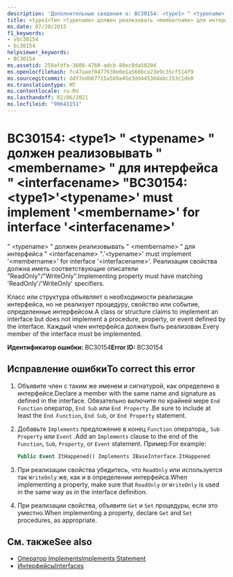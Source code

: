 ```yaml
---
description: 'Дополнительные сведения о: BC30154: <type1> " <typename> " должен реализовывать " <membername> " для интерфейса "<interfacename>'
title: <type1>Тип <typename> должен реализовать <membername> для интерфейса <interfacename>
ms.date: 07/20/2015
f1_keywords:
- vbc30154
- bc30154
helpviewer_keywords:
- BC30154
ms.assetid: 259afdfa-3608-4760-adcb-88ec0da5020d
ms.openlocfilehash: fc47aaef0477638e0e1a566bca23e9c35cf514f9
ms.sourcegitcommit: ddf7edb67715a5b9a45e3dd44536dabc153c1de0
ms.translationtype: MT
ms.contentlocale: ru-RU
ms.lasthandoff: 02/06/2021
ms.locfileid: "99641151"
---
```

# <a name="bc30154-type1typename-must-implement-membername-for-interface-interfacename"></a><span data-ttu-id="ec1a7-103">BC30154: \<type1> " \<typename> " должен реализовывать " \<membername> " для интерфейса " \<interfacename> "</span><span class="sxs-lookup"><span data-stu-id="ec1a7-103">BC30154: \<type1>'\<typename>' must implement '\<membername>' for interface '\<interfacename>'</span></span>

<span data-ttu-id="ec1a7-104">" \<typename> " должен реализовывать " \<membername> " для интерфейса " \<interfacename> ".</span><span class="sxs-lookup"><span data-stu-id="ec1a7-104">'\<typename>' must implement '\<membername>' for interface '\<interfacename>'.</span></span> <span data-ttu-id="ec1a7-105">Реализация свойства должна иметь соответствующие описатели "ReadOnly"/"WriteOnly".</span><span class="sxs-lookup"><span data-stu-id="ec1a7-105">Implementing property must have matching 'ReadOnly'/'WriteOnly' specifiers.</span></span>

 <span data-ttu-id="ec1a7-106">Класс или структура объявляет о необходимости реализации интерфейса, но не реализует процедуру, свойство или событие, определенные интерфейсом.</span><span class="sxs-lookup"><span data-stu-id="ec1a7-106">A class or structure claims to implement an interface but does not implement a procedure, property, or event defined by the interface.</span></span> <span data-ttu-id="ec1a7-107">Каждый член интерфейса должен быть реализован.</span><span class="sxs-lookup"><span data-stu-id="ec1a7-107">Every member of the interface must be implemented.</span></span>

 <span data-ttu-id="ec1a7-108">**Идентификатор ошибки:** BC30154</span><span class="sxs-lookup"><span data-stu-id="ec1a7-108">**Error ID:** BC30154</span></span>

## <a name="to-correct-this-error"></a><span data-ttu-id="ec1a7-109">Исправление ошибки</span><span class="sxs-lookup"><span data-stu-id="ec1a7-109">To correct this error</span></span>

1. <span data-ttu-id="ec1a7-110">Объявите член с таким же именем и сигнатурой, как определено в интерфейсе.</span><span class="sxs-lookup"><span data-stu-id="ec1a7-110">Declare a member with the same name and signature as defined in the interface.</span></span> <span data-ttu-id="ec1a7-111">Обязательно включите по крайней мере `End Function` оператор, `End Sub` или `End Property` .</span><span class="sxs-lookup"><span data-stu-id="ec1a7-111">Be sure to include at least the `End Function`, `End Sub`, or `End Property` statement.</span></span>

2. <span data-ttu-id="ec1a7-112">Добавьте `Implements` предложение в конец `Function` оператора,, `Sub` `Property` или `Event` .</span><span class="sxs-lookup"><span data-stu-id="ec1a7-112">Add an `Implements` clause to the end of the `Function`, `Sub`, `Property`, or `Event` statement.</span></span> <span data-ttu-id="ec1a7-113">Пример:</span><span class="sxs-lookup"><span data-stu-id="ec1a7-113">For example:</span></span>

    ```vb
    Public Event ItHappened() Implements IBaseInterface.ItHappened
    ```

3. <span data-ttu-id="ec1a7-114">При реализации свойства убедитесь, что `ReadOnly` или используется так `WriteOnly` же, как и в определении интерфейса.</span><span class="sxs-lookup"><span data-stu-id="ec1a7-114">When implementing a property, make sure that `ReadOnly` or `WriteOnly` is used in the same way as in the interface definition.</span></span>

4. <span data-ttu-id="ec1a7-115">При реализации свойства, объявите `Get` и `Set` процедуры, если это уместно.</span><span class="sxs-lookup"><span data-stu-id="ec1a7-115">When implementing a property, declare `Get` and `Set` procedures, as appropriate.</span></span>

## <a name="see-also"></a><span data-ttu-id="ec1a7-116">См. также</span><span class="sxs-lookup"><span data-stu-id="ec1a7-116">See also</span></span>

- [<span data-ttu-id="ec1a7-117">Оператор Implements</span><span class="sxs-lookup"><span data-stu-id="ec1a7-117">Implements Statement</span></span>](../statements/implements-statement.md)
- [<span data-ttu-id="ec1a7-118">Интерфейсы</span><span class="sxs-lookup"><span data-stu-id="ec1a7-118">Interfaces</span></span>](../../programming-guide/language-features/interfaces/index.md)
